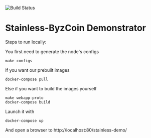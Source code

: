 ![Build Status](https://github.com/c4dt/service-stainless/actions/workflows/build.yml/badge.svg)

# Stainless-ByzCoin Demonstrator

Steps to run locally:

You first need to generate the node's configs
```
make configs
```

If you want our prebuilt images
```
docker-compose pull
```
Else if you want to build the images yourself
```
make webapp-proto
docker-compose build
```

Launch it with
```
docker-compose up
```

And open a browser to http://localhost:80/stainless-demo/

